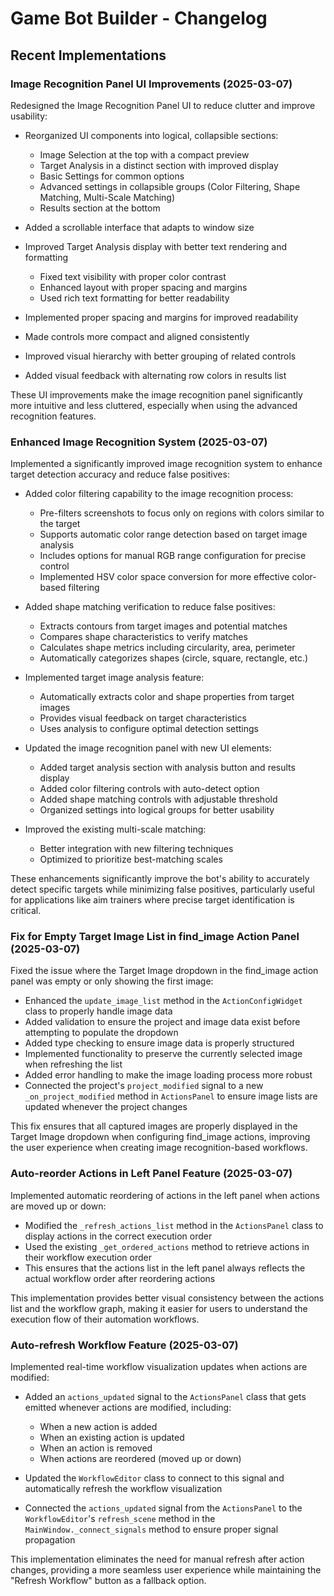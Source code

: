 # Game Bot Builder - Changelog

## Recent Implementations

### Image Recognition Panel UI Improvements (2025-03-07)

Redesigned the Image Recognition Panel UI to reduce clutter and improve usability:

- Reorganized UI components into logical, collapsible sections:
  - Image Selection at the top with a compact preview
  - Target Analysis in a distinct section with improved display
  - Basic Settings for common options
  - Advanced settings in collapsible groups (Color Filtering, Shape Matching, Multi-Scale Matching)
  - Results section at the bottom

- Added a scrollable interface that adapts to window size
- Improved Target Analysis display with better text rendering and formatting
  - Fixed text visibility with proper color contrast
  - Enhanced layout with proper spacing and margins
  - Used rich text formatting for better readability
- Implemented proper spacing and margins for improved readability
- Made controls more compact and aligned consistently
- Improved visual hierarchy with better grouping of related controls
- Added visual feedback with alternating row colors in results list

These UI improvements make the image recognition panel significantly more intuitive and less cluttered, especially when using the advanced recognition features.

### Enhanced Image Recognition System (2025-03-07)

Implemented a significantly improved image recognition system to enhance target detection accuracy and reduce false positives:

- Added color filtering capability to the image recognition process:
  - Pre-filters screenshots to focus only on regions with colors similar to the target
  - Supports automatic color range detection based on target image analysis
  - Includes options for manual RGB range configuration for precise control
  - Implemented HSV color space conversion for more effective color-based filtering

- Added shape matching verification to reduce false positives:
  - Extracts contours from target images and potential matches
  - Compares shape characteristics to verify matches
  - Calculates shape metrics including circularity, area, perimeter
  - Automatically categorizes shapes (circle, square, rectangle, etc.)

- Implemented target image analysis feature:
  - Automatically extracts color and shape properties from target images
  - Provides visual feedback on target characteristics
  - Uses analysis to configure optimal detection settings

- Updated the image recognition panel with new UI elements:
  - Added target analysis section with analysis button and results display
  - Added color filtering controls with auto-detect option
  - Added shape matching controls with adjustable threshold
  - Organized settings into logical groups for better usability

- Improved the existing multi-scale matching:
  - Better integration with new filtering techniques
  - Optimized to prioritize best-matching scales

These enhancements significantly improve the bot's ability to accurately detect specific targets while minimizing false positives, particularly useful for applications like aim trainers where precise target identification is critical.

### Fix for Empty Target Image List in find_image Action Panel (2025-03-07)

Fixed the issue where the Target Image dropdown in the find_image action panel was empty or only showing the first image:

- Enhanced the `update_image_list` method in the `ActionConfigWidget` class to properly handle image data
- Added validation to ensure the project and image data exist before attempting to populate the dropdown
- Added type checking to ensure image data is properly structured
- Implemented functionality to preserve the currently selected image when refreshing the list
- Added error handling to make the image loading process more robust
- Connected the project's `project_modified` signal to a new `_on_project_modified` method in `ActionsPanel` to ensure image lists are updated whenever the project changes

This fix ensures that all captured images are properly displayed in the Target Image dropdown when configuring find_image actions, improving the user experience when creating image recognition-based workflows.

### Auto-reorder Actions in Left Panel Feature (2025-03-07)

Implemented automatic reordering of actions in the left panel when actions are moved up or down:

- Modified the `_refresh_actions_list` method in the `ActionsPanel` class to display actions in the correct execution order
- Used the existing `_get_ordered_actions` method to retrieve actions in their workflow execution order
- This ensures that the actions list in the left panel always reflects the actual workflow order after reordering actions

This implementation provides better visual consistency between the actions list and the workflow graph, making it easier for users to understand the execution flow of their automation workflows.

### Auto-refresh Workflow Feature (2025-03-07)

Implemented real-time workflow visualization updates when actions are modified:

- Added an `actions_updated` signal to the `ActionsPanel` class that gets emitted whenever actions are modified, including:

  - When a new action is added
  - When an existing action is updated
  - When an action is removed
  - When actions are reordered (moved up or down)

- Updated the `WorkflowEditor` class to connect to this signal and automatically refresh the workflow visualization

- Connected the `actions_updated` signal from the `ActionsPanel` to the `WorkflowEditor`'s `refresh_scene` method in the `MainWindow._connect_signals` method to ensure proper signal propagation

This implementation eliminates the need for manual refresh after action changes, providing a more seamless user experience while maintaining the "Refresh Workflow" button as a fallback option.